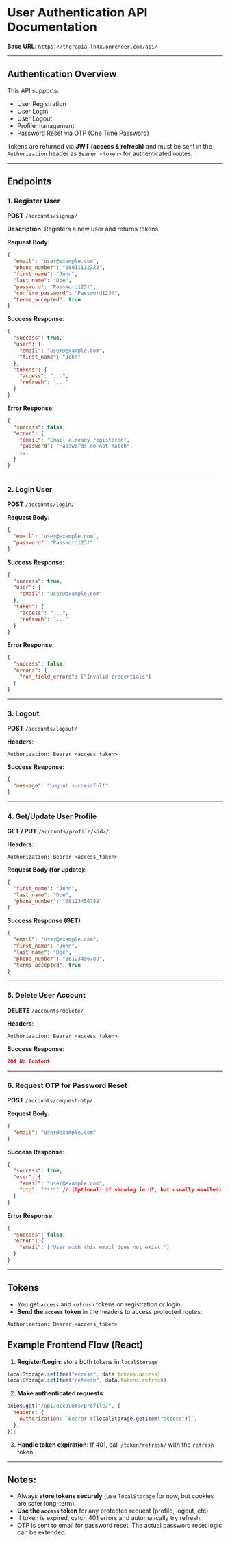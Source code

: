 # User Authentication API Documentation

**Base URL**: `https://therapia-ln4x.onrender.com/api/`

---

## Authentication Overview

This API supports:

- User Registration
- User Login
- User Logout
- Profile management
- Password Reset via OTP (One Time Password)

Tokens are returned via **JWT (access & refresh)** and must be sent in the `Authorization` header as `Bearer <token>` for authenticated routes.

---

## Endpoints

### 1. **Register User**

**POST** `/accounts/signup/`

**Description**: Registers a new user and returns tokens.

**Request Body**:

```json
{
  "email": "user@example.com",
  "phone_number": "08011112222",
  "first_name": "John",
  "last_name": "Doe",
  "password": "Password123!",
  "confirm_password": "Password123!",
  "terms_accepted": true
}
```

**Success Response**:

```json
{
  "success": true,
  "user": {
    "email": "user@example.com",
    "first_name": "John"
  },
  "tokens": {
    "access": "...",
    "refresh": "..."
  }
}
```

**Error Response**:

```json
{
  "success": false,
  "error": {
    "email": "Email already registered",
    "password": "Passwords do not match",
    ...
  }
}
```

---

### 2. **Login User**

**POST** `/accounts/login/`

**Request Body**:

```json
{
  "email": "user@example.com",
  "password": "Password123!"
}
```

**Success Response**:

```json
{
  "success": true,
  "user": {
    "email": "user@example.com"
  },
  "token": {
    "access": "...",
    "refresh": "..."
  }
}
```

**Error Response**:

```json
{
  "success": false,
  "errors": {
    "non_field_errors": ["Invalid credentials"]
  }
}
```

---

### 3. **Logout**

**POST** `/accounts/logout/`

**Headers**:

```
Authorization: Bearer <access_token>
```

**Success Response**:

```json
{
  "message": "Logout successful!"
}
```

---

### 4. **Get/Update User Profile**

**GET / PUT** `/accounts/profile/<id>/`

**Headers**:

```
Authorization: Bearer <access_token>
```

**Request Body (for update)**:

```json
{
  "first_name": "John",
  "last_name": "Doe",
  "phone_number": "08123456789"
}
```

**Success Response (GET)**:

```json
{
  "email": "user@example.com",
  "first_name": "John",
  "last_name": "Doe",
  "phone_number": "08123456789",
  "terms_accepted": true
}
```

---

### 5. **Delete User Account**

**DELETE** `/accounts/delete/`

**Headers**:

```
Authorization: Bearer <access_token>
```

**Success Response**:

```json
204 No Content
```

---

### 6. **Request OTP for Password Reset**

**POST** `/accounts/request-otp/`

**Request Body**:

```json
{
  "email": "user@example.com"
}
```

**Success Response**:

```json
{
  "success": true,
  "user": {
    "email": "user@example.com",
    "otp": "****" // (Optional: if showing in UI, but usually emailed)
  }
}
```

**Error Response**:

```json
{
  "success": false,
  "error": {
    "email": ["User with this email does not exist."]
  }
}
```

---

## Tokens

- You get `access` and `refresh` tokens on registration or login.
- **Send the `access` token** in the headers to access protected routes:

```http
Authorization: Bearer <access_token>
```

## Example Frontend Flow (React)

1. **Register/Login**: store both tokens in `localStorage`

```js
localStorage.setItem("access", data.tokens.access);
localStorage.setItem("refresh", data.tokens.refresh);
```

2. **Make authenticated requests**:

```js
axios.get("/api/accounts/profile/", {
  headers: {
    Authorization: `Bearer ${localStorage.getItem("access")}`,
  },
});
```

3. **Handle token expiration**: If 401, call `/token/refresh/` with the `refresh` token.

---

## Notes:

- Always **store tokens securely** (use `localStorage` for now, but cookies are safer long-term).
- **Use the `access` token** for any protected request (profile, logout, etc).
- If token is expired, catch 401 errors and automatically try refresh.
- OTP is sent to email for password reset. The actual password reset logic can be extended.
